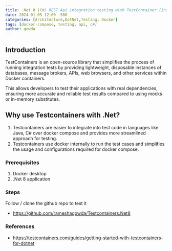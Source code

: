 ```yaml
---
title: .Net 8 (C#) REST Api integration testing with TestContainer (instead of docker compose)
date: 2024-01-05 12:00 -500
categories: [Architecture,DotNet,Testing, Docker]
tags: [docker-compose, testing, api, c#]
author: gowda
---
```


## Introduction

TestContainers is an open-source library that simplifies the process of running integration tests by providing lightweight, disposable instances of databases, message brokers, APIs, web browsers, and other services within Docker containers. 

This allows developers to test their applications with real dependencies, ensuring more accurate and reliable test results compared to using mocks or in-memory substitutes.

## Why use Testcontainers with .Net?

1. Testcontainers are easier to integrate into test code in languages like Java, C# over docker compose and provides more streamlined approach for testing.
2. Testcontainers use docker internally to run the test cases and simplifies the usage and configurations required for docker compose.

### Prerequisites

1. Docker desktop 
2. .Net 8 application

### Steps

Follow / clone the github repo to test it
* <https://github.com/rameshagowda/Testcontainers.Net8>

### References
* <https://testcontainers.com/guides/getting-started-with-testcontainers-for-dotnet>
